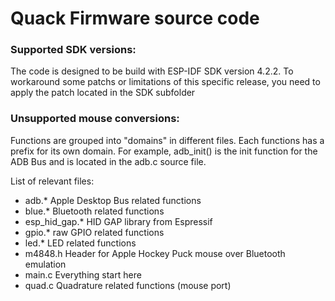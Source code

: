 # Quack Firmware source code

### Supported SDK versions:

The code is designed to be build with ESP-IDF SDK version 4.2.2. To workaround some patchs or limitations of this specific release, you need to apply the patch located in the SDK subfolder

### Unsupported mouse conversions:

Functions are grouped into "domains" in different files. Each functions has a prefix for its own domain.
For example, adb_init() is the init function for the ADB Bus and is located in the adb.c source file.

List of relevant files:
- adb.* Apple Desktop Bus related functions
- blue.* Bluetooth related functions
- esp_hid_gap.* HID GAP library from Espressif
- gpio.* raw GPIO related functions
- led.* LED related functions
- m4848.h Header for Apple Hockey Puck mouse over Bluetooth emulation
- main.c Everything start here
- quad.c Quadrature related functions (mouse port)
